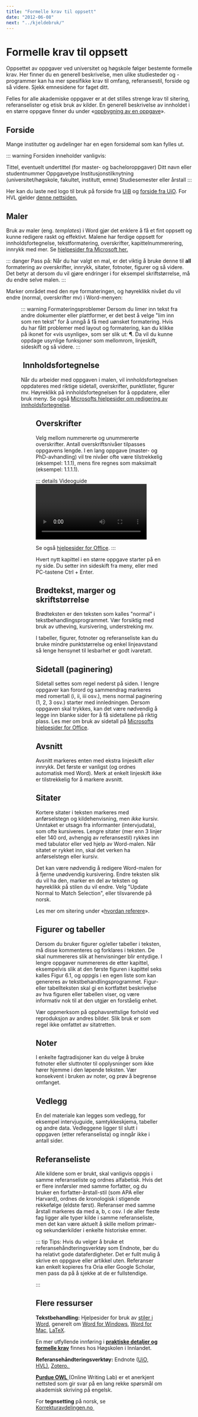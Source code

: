 ```yaml
---
title: "Formelle krav til oppsett"
date: "2012-06-08"
next: "../kjeldebruk/"
---
```


# Formelle krav til oppsett

Oppsettet av oppgaver ved universitet og høgskole følger bestemte formelle krav. Her finner du en generell beskrivelse, men ulike studiesteder og -programmer kan ha mer spesifikke krav til omfang, referansestil, forside og så videre. Sjekk emnesidene for faget ditt. 

Felles for alle akademiske oppgaver er at det stilles strenge krav til sitering, referanselister og etisk bruk av kilder. En generell beskrivelse av innholdet i en større oppgave finner du under «[oppbygning av en oppgave](/skriving/struktur.html)».

## Forside

Mange institutter og avdelinger har en egen forsidemal som kan fylles ut. 

::: warning Forsiden inneholder vanligvis:

Tittel, eventuelt undertittel (for master- og bacheloroppgaver)
Ditt navn eller studentnummer
Oppgavetype
Institusjonstilknytning (universitet/høgskole, fakultet, institutt, emne)
Studiesemester eller årstall
:::

Her kan du laste ned logo til bruk på forside fra [UiB](https://manual.uib.no/profilmanual/) og [forside fra UiO](https://www.ub.uio.no/skrive-publisere/masteroppgaver/maler/oppgaveforside.html). For HVL gjelder [denne nettsiden.](https://www.hvl.no/student/eksamen/heimeeksamen-og-oppgaveskriving/)

## Maler

Bruk av maler (eng. _templates_) i Word gjør det enklere å få et fint oppsett og kunne redigere raskt og effektivt. Malene har ferdige oppsett for innholdsfortegnelse, tekstformatering, overskrifter, kapittelnummerering, innrykk med mer. Se [hjelpesider fra Microsoft her.](https://support.office.com/nb-no/article/bruke-stiler-f8b96097-4d25-4fac-8200-6139c8093109)

::: danger Pass på:
Når du har valgt en mal, er det viktig å bruke denne til **all** formatering av overskrifter, innrykk, sitater, fotnoter, figurer og så videre. Det betyr at dersom du vil gjøre endringer i for eksempel skriftstørrelse, må du endre selve malen. 
::: 

Marker området med den nye formateringen, og høyreklikk nivået du vil endre (normal, overskrifter mv) i Word-menyen:

<Figure
  src="/images/maler.png"
  alt="Stilvalg i Microsoft Word"
  caption=""
  type=""
/>

::: warning Formateringsproblemer 
Dersom du limer inn tekst fra andre dokumenter eller plattformer, er det best å velge "lim inn som ren tekst" for å unngå å få med uønsket formatering. Hvis du har fått problemer med layout og formatering, kan du klikke på ikonet for «vis usynlige», som ser slik ut: **¶**. Da vil du kunne oppdage usynlige funksjoner som mellomrom, linjeskift, sideskift og så videre.
:::

##  Innholdsfortegnelse

Når du arbeider med oppgaven i malen, vil innholdsfortegnelsen oppdateres med riktige sidetall, overskrifter, punktlister, figurer mv. Høyreklikk på innholdsfortegnelsen for å oppdatere, eller bruk meny. Se også [Microsofts hjelpesider om redigering av innholdsfortegnelse](https://support.office.com/en-us/article/format-or-customize-a-table-of-contents-9d85eb9c-0b55-4795-8abb-a49885b3a58d).

<Figure
  src="/images/innholdsfortegnelse.png"
  alt="Innholdsfortegnelse"
  caption="Eksempel på innholdsfortegnelse"
  type=""
/>

## Overskrifter

Velg mellom nummererte og unummererte overskrifter. Antall overskriftsnivåer tilpasses oppgavens lengde. I en lang oppgave (master- og PhD-avhandling) vil tre nivåer ofte være tilstrekkelig (eksempel: 1.1.1), mens fire regnes som maksimalt (eksempel: 1.1.1.1). 

<List 
  image="/images/heading-numbering.svg"
  alt="Nummererte overskrifter"
  text="Se etter dette symbolet i skriveprogrammets menyer, og velg en stil."
/>

::: details Videoguide
<Video id="aYdGlx8bFLI" />

Se også [hjelpesider for Office](https://support.office.com/en-gb/article/number-your-headings-ce24e028-4cb4-4d4a-bf25-fb2c61fc6585). 
:::

Hvert nytt kapittel i en større oppgave starter på en ny side. Du setter inn sideskift fra meny, eller med PC-tastene Ctrl + Enter.

## Brødtekst, marger og skriftstørrelse

Brødteksten er den teksten som kalles "normal" i tekstbehandlingsprogrammet. Vær forsiktig med bruk av utheving, kursivering, understreking mv.


<List 
  image="/images/font-size.svg"
  alt="Punktstørrelse"
  text="Punktstørrelse: Det mest vanlige er 11 i en moderne font som Calibri eller 12 i en tradisjonell font som Times New Roman."
/>

<List 
  image="/images/line-height.svg"
  alt="Linjeavstand"
  text="Linjeavstand er vanligvis halvannen (1,5)"
/>

<List
  image="/images/justified-left.svg"
  alt="Venstrejustert"
  text="Venstrejustert tekst med flytende høyremarg (ikke blokkjustert) gir best leselighet."
/>

<List
  image="/images/margins.svg"
  alt="Marger"
  text="Topp- og bunnmarg skal være minst 2,5 cm."
/>

I tabeller, figurer, fotnoter og referanseliste kan du bruke mindre punktstørrelse og enkel linjeavstand så lenge hensynet til lesbarhet er godt ivaretatt.

<List
  image="/images/tabulator.svg"
  alt="Tabulator knapp"
  text="Det skal aldri være mer enn ett mellomrom etter hvert ord eller tegn. Hvis du trenger større mellomrom (innrykk), bruk tabulatortasten."
/>

## Sidetall (paginering)

Sidetall settes som regel nederst på siden. I lengre oppgaver kan forord og sammendrag markeres med romertall (i, ii, iii osv.), mens normal paginering (1, 2, 3 osv.) starter med innledningen. Dersom oppgaven skal trykkes, kan det være nødvendig å legge inn blanke sider for å få sidetallene på riktig plass. Les mer om bruk av sidetall på [Microsofts hjelpesider for Office](https://support.office.com/en-us/article/add-different-page-numbers-or-number-formats-to-different-sections-bb4da2bd-1597-4b0c-9e91-620615ed8c05).

## Avsnitt

Avsnitt markeres enten med ekstra linjeskift _eller_ innrykk. Det første er vanligst (og ordnes automatisk med Word). Merk at enkelt linjeskift ikke er tilstrekkelig for å markere avsnitt.

## Sitater

Kortere sitater i teksten markeres med anførselstegn og kildehenvisning, men _ikke_ kursiv. Unntaket er utsagn fra informanter (intervjudata), som ofte kursiveres. Lengre sitater (mer enn 3 linjer eller 140 ord, avhengig av referansestil) rykkes inn med tabulator eller ved hjelp av Word-malen. Når sitatet er rykket inn, skal det verken ha anførselstegn eller kursiv.

Det kan være nødvendig å redigere Word-malen for å fjerne unødvendig kursivering. Endre teksten slik du vil ha den, marker en del av teksten og høyreklikk på stilen du vil endre. Velg "Update Normal to Match Selection", eller tilsvarende på norsk.

Les mer om sitering under «[hvordan referere](/kjeldebruk/korleis-skal-ein-referere.html)».

## Figurer og tabeller

Dersom du bruker figurer og/eller tabeller i teksten, må disse kommenteres og forklares i teksten. De skal nummereres slik at henvisninger blir entydige. I lengre oppgaver nummereres de etter kapittel, eksempelvis slik at den første figuren i kapittel seks kalles Figur 6.1, og oppgis i en egen liste som kan genereres av tekstbehandlingsprogrammet. Figur- eller tabellteksten skal gi en kortfattet beskrivelse av hva figuren eller tabellen viser, og være informativ nok til at den utgjør en forståelig enhet.

Vær oppmerksom på opphavsrettslige forhold ved reproduksjon av andres bilder. Slik bruk er som regel ikke omfattet av sitatretten.


## Noter

I enkelte fagtradisjoner kan du velge å bruke fotnoter eller sluttnoter til opplysninger som ikke hører hjemme i den løpende teksten. Vær konsekvent i bruken av noter, og prøv å begrense omfanget.

## Vedlegg

En del materiale kan legges som vedlegg, for eksempel intervjuguide, samtykkeskjema, tabeller og andre data. Vedleggene ligger til slutt i oppgaven (etter referanselista) og inngår ikke i antall sider.

## Referanseliste

Alle kildene som er brukt, skal vanligvis oppgis i samme referanseliste og ordnes alfabetisk. Hvis det er flere innførsler med samme forfatter, og du bruker en forfatter-årstall-stil (som APA eller Harvard), ordnes de kronologisk i stigende rekkefølge (eldste først). Referanser med samme årstall markeres da med a, b, c osv. I de aller fleste fag ligger alle typer kilde i samme referanseliste, men det kan være aktuelt å skille mellom primær- og sekundærkilder i enkelte historiske emner.

::: tip Tips: 
Hvis du velger å bruke et referansehåndteringsverktøy som Endnote, bør du ha relativt gode dataferdigheter. Det er fullt mulig å skrive en oppgave eller artikkel uten. Referanser kan enkelt kopieres fra Oria eller Google Scholar, men pass da på å sjekke at de er fullstendige. 

<List
  image="/images/scholar-cite.svg"
  alt="Scholar cite"
  text="Knapp for Google Scholar siteringsfunksjon."
/>
:::

## Flere ressurser

**Tekstbehandling:** Hjelpesider for bruk av [stiler i Word](https://support.office.com/nb-no/article/bruke-stiler-f8b96097-4d25-4fac-8200-6139c8093109), generelt om [Word for Windows](https://support.office.com/nb-no/word), [Word for Mac,](https://support.office.com/nb-no/article/hjelp-for-word-2016-for-mac-c3292414-89c0-46e5-82a7-d55a1720f3bd?wt.mc_id=otc_word) [LaTeX](https://www.latex-project.org/help/).

En mer utfyllende innføring i [**praktiske detaljer og formelle krav**](https://www.inn.no/bibliotek/skrive-og-referere/hvordan-skrive-oppgave) finnes hos Høgskolen i Innlandet.

**Referansehåndteringsverktøy:** Endnote ([UiO,](https://www.ub.uio.no/skrive-publisere/referere/endnote/) [HVL)](https://www.hvl.no/bibliotek/skrive-og-referere/endnote/), [Zotero. ](https://www.zotero.org/)

[**Purdue OWL** ](https://owl.english.purdue.edu/)(Online Writing Lab) er et anerkjent nettsted som gir svar på en lang rekke spørsmål om akademisk skriving på engelsk.

For **tegnsetting** på norsk, se [Korrekturavdelingen.no ](http://www.korrekturavdelingen.no/)
